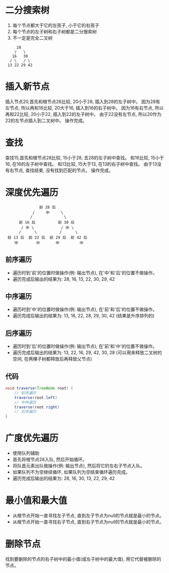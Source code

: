 # 二分搜索树
1. 每个节点都大于它的左孩子, 小于它的右孩子
2. 每个节点的左子树和右子树都是二分搜索树
3. 不一定是完全二叉树
```
     28
    /   \
   16   30
  / \   / \
 13 22 29 42
```

# 插入新节点
插入节点20,首先和根节点28比较, 20小于28, 插入到28的左子树中。
因为28有左节点, 所以再和16比较, 20大于16, 插入到16的右子树中。
因为16有右节点, 所以再和22比较, 20小于22, 插入到22的左子树中。
由于22没有左节点, 所以20作为22的左节点插入到二叉树中。
操作完成。

# 查找
查找15,首先和根节点28比较, 15小于28, 去28的左子树中查找。
和16比较, 15小于16, 在16的左子树中查找。
和13比较, 15大于13, 在13的右子树中查找。
由于13没有右节点, 查找结束, 没有找到匹配的节点。
操作完成。

# 深度优先遍历
```
               前 28 后
            /     中     \
           /              \
      前 16 后          前 30 后
       / 中 \            / 中 \
      /      \          /      \
 前 13 后  前 22 后  前 29 后  前 42 后
    中        中       中         中
```
## 前序遍历
- 遍历时到'前'的位置时做操作(例: 输出节点), 在'中'和'后'的位置不做操作。
- 遍历完成后输出的结果为: 28, 16, 13, 22, 30, 29, 42
## 中序遍历
- 遍历时到'中'的位置时做操作(例: 输出节点), 在'前'和'后'的位置不做操作。
- 遍历完成后输出的结果为: 13, 16, 22, 28, 29, 30, 42 (结果是升序排列的)
## 后序遍历
- 遍历时到'后'的位置时做操作(例: 输出节点), 在'前'和'中'的位置不做操作。
- 遍历完成后输出的结果为: 13, 22, 16, 29, 42, 30, 28 (可以用来释放二叉树的空间, 在两棵子树都释放后再释放父节点)

## 代码
```java
void traverse(TreeNode root) {
    // 前序遍历
    traverse(root.left)
    // 中序遍历
    traverse(root.right)
    // 后序遍历
}
```

# 广度优先遍历
- 使用队列辅助
- 首先将根节点28入队, 然后开始循环。
- 将队首元素出队做操作(例: 输出节点), 然后将它的左右子节点入队。
- 如果队列不为空继续循环, 如果队列为空结束循环遍历完成。
- 遍历完成后输出的结果为: 28, 16, 30, 13, 22, 29, 42

# 最小值和最大值
- 从根节点开始一直寻找左子节点, 直到左子节点为null的节点就是最小的节点。
- 从根节点开始一直寻找右子节点, 直到右子节点为null的节点就是最小的节点。

# 删除节点
找到要删除的节点的右子树中的最小值(或左子树中的最大值), 用它代替被删除的节点。
